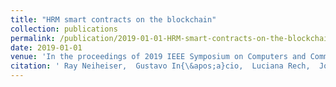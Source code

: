 ```yaml
---
title: "HRM smart contracts on the blockchain"
collection: publications
permalink: /publication/2019-01-01-HRM-smart-contracts-on-the-blockchain
date: 2019-01-01
venue: 'In the proceedings of 2019 IEEE Symposium on Computers and Communications (ISCC)'
citation: ' Ray Neiheiser,  Gustavo In{\&apos;a}cio,  Luciana Rech,  Joni Fraga, &quot;HRM smart contracts on the blockchain.&quot; In the proceedings of 2019 IEEE Symposium on Computers and Communications (ISCC), 2019.'
---
```

